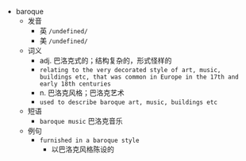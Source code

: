 - baroque
  - 发音
    - 英 `/undefined/`
    - 美 `/undefined/`
  - 词义
    - adj. 巴洛克式的；结构复杂的，形式怪样的
    - `relating to the very decorated style of art, music, buildings etc, that was common in Europe in the 17th and early 18th centuries`
    - n. 巴洛克风格；巴洛克艺术
    - `used to describe baroque art, music, buildings etc`
  - 短语
    - `baroque music` 巴洛克音乐 
  - 例句
    - `furnished in a baroque style`
      - 以巴洛克风格陈设的

